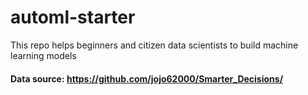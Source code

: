 # automl-starter
This repo helps beginners and citizen data scientists to build machine learning models



#### Data source: https://github.com/jojo62000/Smarter_Decisions/
